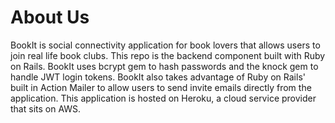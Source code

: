 # About Us
BookIt is social connectivity application for book lovers that allows users to join real life book clubs. This repo is the backend component built with Ruby on Rails. BookIt uses bcrypt gem to hash passwords and the knock gem to handle JWT login tokens. BookIt also takes advantage of Ruby on Rails' built in Action Mailer to allow users to send invite emails directly from the application. This application is hosted on Heroku, a cloud service provider that sits on AWS.
